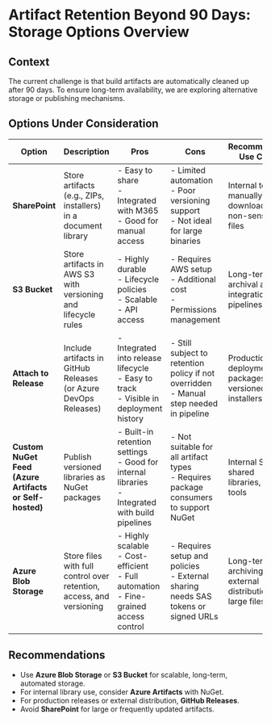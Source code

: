 # Artifact Retention Beyond 90 Days: Storage Options Overview

## Context

The current challenge is that build artifacts are automatically cleaned up after 90 days. To ensure long-term availability, we are exploring alternative storage or publishing mechanisms.

## Options Under Consideration

| Option | Description | Pros | Cons | Recommended Use Case |
|--------|-------------|------|------|-----------------------|
| **SharePoint** | Store artifacts (e.g., ZIPs, installers) in a document library | - Easy to share<br>- Integrated with M365<br>- Good for manual access | - Limited automation<br>- Poor versioning support<br>- Not ideal for large binaries | Internal teams manually downloading non-sensitive files |
| **S3 Bucket** | Store artifacts in AWS S3 with versioning and lifecycle rules | - Highly durable<br>- Lifecycle policies<br>- Scalable<br>- API access | - Requires AWS setup<br>- Additional cost<br>- Permissions management | Long-term archival and integration with pipelines |
| **Attach to Release** | Include artifacts in GitHub Releases (or Azure DevOps Releases) | - Integrated into release lifecycle<br>- Easy to track<br>- Visible in deployment history | - Still subject to retention policy if not overridden<br>- Manual step needed in pipeline | Production deployment packages or versioned installers |
| **Custom NuGet Feed (Azure Artifacts or Self-hosted)** | Publish versioned libraries as NuGet packages | - Built-in retention settings<br>- Good for internal libraries<br>- Integrated with build pipelines | - Not suitable for all artifact types<br>- Requires package consumers to support NuGet | Internal SDKs, shared libraries, CLI tools |
| **Azure Blob Storage** | Store files with full control over retention, access, and versioning | - Highly scalable<br>- Cost-efficient<br>- Full automation<br>- Fine-grained access control | - Requires setup and policies<br>- External sharing needs SAS tokens or signed URLs | Long-term archiving, external distribution, large files |

## Recommendations

- Use **Azure Blob Storage** or **S3 Bucket** for scalable, long-term, automated storage.
- For internal library use, consider **Azure Artifacts** with NuGet.
- For production releases or external distribution, **GitHub Releases**.
- Avoid **SharePoint** for large or frequently updated artifacts.
